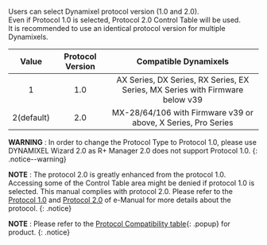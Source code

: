 Users can select Dynamixel protocol version (1.0 and 2.0).  
Even if Protocol 1.0 is selected, Protocol 2.0 Control Table will be used.  
It is recommended to use an identical protocol version for multiple Dynamixels.

|   Value    | Protocol Version |                             Compatible Dynamixels                             |
|:----------:|:----------------:|:-----------------------------------------------------------------------------:|
|     1      |       1.0        | AX Series, DX Series, RX Series, EX Series, MX Series with Firmware below v39 |
| 2(default) |       2.0        |         MX-28/64/106 with Firmware v39 or above, X Series, Pro Series         |


**WARNING** : In order to change the Protocol Type to Protocol 1.0, please use DYNAMIXEL Wizard 2.0 as R+ Manager 2.0 does not support Protocol 1.0.
{: .notice--warning}


**NOTE** : The protocol 2.0 is greatly enhanced from the protocol 1.0. Accessing some of the Control Table area might be denied if protocol 1.0 is selected. This manual complies with protocol 2.0. Please refer to the [Protocol 1.0] and [Protocol 2.0] of e-Manual for more details about the protocol.
{: .notice}

**NOTE** : Please refer to the [Protocol Compatibility table]{: .popup} for product.
{: .notice}

[Protocol 1.0]: /docs/en/dxl/protocol1/
[Protocol 2.0]: /docs/en/dxl/protocol2/
[Protocol Compatibility table]: /docs/en/popup/faq_protocol_compatibility_table/
